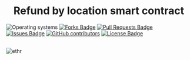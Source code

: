 <h1 align="center">Refund by location smart contract</h1>
<div>
<img src="https://img.shields.io/badge/OS-linux%20%7C%20windows-blue??style=flat&logo=Linux&logoColor=b0c0c0&labelColor=363D44" alt="Operating systems"/>
<a href="https://github.com/Abel-Blue/refund-smart-contract/network/members"><img src="https://img.shields.io/github/forks/Abel-Blue/refund-smart-contract" alt="Forks Badge"/></a>
<a href="https://github.com/Abel-Blue/refund-smart-contract/pulls"><img src="https://img.shields.io/github/issues-pr/Abel-Blue/refund-smart-contract" alt="Pull Requests Badge"/></a>
<a href="https://github.com/Abel-Blue/refund-smart-contract/issues"><img src="https://img.shields.io/github/issues/Abel-Blue/refund-smart-contract" alt="Issues Badge"/></a>
<a href="https://github.com/Abel-Blue/refund-smart-contract/graphs/contributors"><img alt="GitHub contributors" src="https://img.shields.io/github/contributors/Abel-Blue/refund-smart-contract?color=2b9348"></a>
<a href="https://github.com/Abel-Blue/refund-smart-contract/blob/main/LICENSE"><img src="https://img.shields.io/github/license/Abel-Blue/refund-smart-contract?color=2b9348" alt="License Badge"/></a>
</div>

</br>

![ethr](https://phantom-marca.unidadeditorial.es/59644477365716512f144f6f85f31af9/resize/1320/f/jpg/assets/multimedia/imagenes/2022/03/20/16477692211339.jpg)
